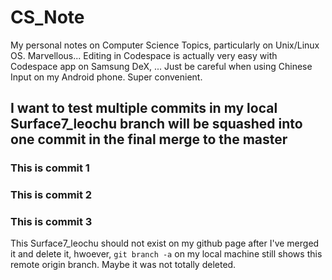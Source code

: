 # CS_Note
My personal notes on Computer Science Topics, particularly on Unix/Linux OS.
Marvellous...  Editing in Codespace is actually very easy with Codespace app on Samsung DeX, ...  Just be careful when using Chinese Input on my Android phone.  Super convenient.


## I want to test multiple commits in my local Surface7_leochu branch will be squashed into one commit in the final merge to the master
### This is commit 1
### This is commit 2
### This is commit 3

This Surface7_leochu should not exist on my github page after I've merged it and delete it, hwoever, `git branch -a` on my local machine still shows this remote origin branch.  Maybe it was not totally deleted.
